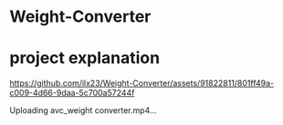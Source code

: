 
# Weight-Converter
# project explanation
https://github.com/ilx23/Weight-Converter/assets/91822811/801ff49a-c009-4d66-9daa-5c700a57244f


Uploading avc_weight converter.mp4…
